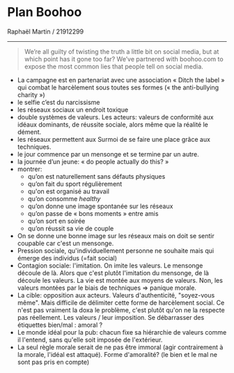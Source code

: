 # Plan Boohoo

Raphaël Martin / 21912299

- - - - -

> We’re all guilty of twisting the truth a little bit on social media, but at which point has it gone too far? We’ve partnered with boohoo.com to expose the most common lies that people tell on social media.

- La campagne est en partenariat avec une association « Ditch the label » qui combat le harcèlement sous toutes ses formes (« the anti-bullying charity »)
- le selfie c’est du narcissisme
- les réseaux sociaux un endroit toxique
- double systèmes de valeurs. Les acteurs: valeurs de conformité aux idéaux dominants, de réussite sociale, alors même que la réalité le dément.
- les réseaux permettent aux Surmoi de se faire une place grâce aux techniques.
- le jour commence par un mensonge et se termine par un autre.
- la journée d’un jeune: « do people actually do this? »
- montrer:
   - qu’on est naturellement sans défauts physiques
   - qu’on fait du sport régulièrement
   - qu'on est organisé au travail
   - qu’on consomme _healthy_
   - qu’on donne une image spontanée sur les réseaux
   - qu’on passe de « bons moments » entre amis
   - qu’on sort en soirée
   - qu’on réussit sa vie de couple
- On se donne une bonne image sur les réseaux mais on doit se sentir coupable car c'est un mensonge.
- Pression sociale, qu'individuellement personne ne souhaite mais qui émerge des individus (=fait social)
- Contagion sociale: l'imitation. On imite les valeurs. Le mensonge découle de là. Alors que c'est plutôt l'imitation du mensonge, de là découle les valeurs. La vie est montée aux moyens de valeurs. Non, les valeurs montées par le biais de techniques ⇒ panique morale.
- La cible: opposition aux acteurs. Valeurs d'authenticité, "soyez-vous même". Mais difficile de délimiter cette forme de harcèlement social. Ce n'est pas vraiment la doxa le problème, c'est plutôt qu'on ne la respecte pas réellement. Les valeurs / leur imposition. Se débarrasser des étiquettes bien/mal : amoral ?
- Le monde idéal pour la pub: chacun fixe sa hiérarchie de valeurs comme il l'entend, sans qu'elle soit imposée de l'extérieur.
- La seul règle morale serait de ne pas être immoral (agir contrairement à la morale, l'idéal est attaqué). Forme d'amoralité? (le bien et le mal ne sont pas pris en compte)